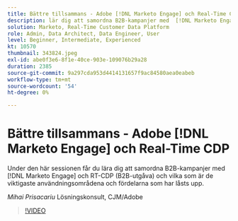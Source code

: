 ```yaml
---
title: Bättre tillsammans - Adobe [!DNL Marketo Engage] och Real-Time CDP
description: lär dig att samordna B2B-kampanjer med  [!DNL Marketo Engage] och RT-CDP (B2B-utgåva)
solution: Marketo, Real-Time Customer Data Platform
role: Admin, Data Architect, Data Engineer, User
level: Beginner, Intermediate, Experienced
kt: 10570
thumbnail: 343824.jpeg
exl-id: abe0f3e6-8f1e-40ce-903e-109076b29a28
duration: 2385
source-git-commit: 9a297cda953d4414131657f9ac84580aea0eabeb
workflow-type: tm+mt
source-wordcount: '54'
ht-degree: 0%

---
```


# Bättre tillsammans - Adobe [!DNL Marketo Engage] och Real-Time CDP

Under den här sessionen får du lära dig att samordna B2B-kampanjer med [!DNL Marketo Engage] och RT-CDP (B2B-utgåva) och vilka som är de viktigaste användningsområdena och fördelarna som har låsts upp.

*Mihai Prisacariu* Lösningskonsult, CJM/Adobe

>[!VIDEO](https://video.tv.adobe.com/v/343824/?quality=12&learn=on)

